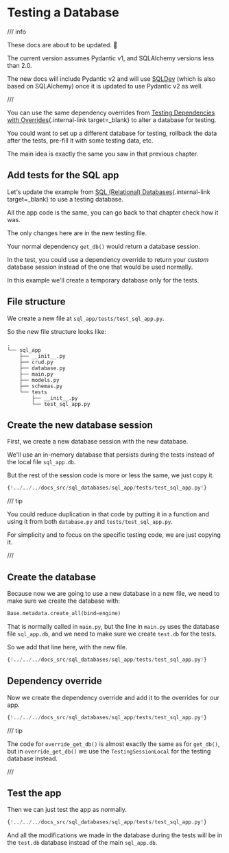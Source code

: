 # Testing a Database

/// info

These docs are about to be updated. 🎉

The current version assumes Pydantic v1, and SQLAlchemy versions less than 2.0.

The new docs will include Pydantic v2 and will use <a href="https://sqldev.khulnasoft.com/" class="external-link" target="_blank">SQLDev</a> (which is also based on SQLAlchemy) once it is updated to use Pydantic v2 as well.

///

You can use the same dependency overrides from [Testing Dependencies with Overrides](testing-dependencies.md){.internal-link target=_blank} to alter a database for testing.

You could want to set up a different database for testing, rollback the data after the tests, pre-fill it with some testing data, etc.

The main idea is exactly the same you saw in that previous chapter.

## Add tests for the SQL app

Let's update the example from [SQL (Relational) Databases](../tutorial/sql-databases.md){.internal-link target=_blank} to use a testing database.

All the app code is the same, you can go back to that chapter check how it was.

The only changes here are in the new testing file.

Your normal dependency `get_db()` would return a database session.

In the test, you could use a dependency override to return your *custom* database session instead of the one that would be used normally.

In this example we'll create a temporary database only for the tests.

## File structure

We create a new file at `sql_app/tests/test_sql_app.py`.

So the new file structure looks like:

``` hl_lines="9-11"
.
└── sql_app
    ├── __init__.py
    ├── crud.py
    ├── database.py
    ├── main.py
    ├── models.py
    ├── schemas.py
    └── tests
        ├── __init__.py
        └── test_sql_app.py
```

## Create the new database session

First, we create a new database session with the new database.

We'll use an in-memory database that persists during the tests instead of the local file `sql_app.db`.

But the rest of the session code is more or less the same, we just copy it.

```Python hl_lines="8-13"
{!../../../docs_src/sql_databases/sql_app/tests/test_sql_app.py!}
```

/// tip

You could reduce duplication in that code by putting it in a function and using it from both `database.py` and `tests/test_sql_app.py`.

For simplicity and to focus on the specific testing code, we are just copying it.

///

## Create the database

Because now we are going to use a new database in a new file, we need to make sure we create the database with:

```Python
Base.metadata.create_all(bind=engine)
```

That is normally called in `main.py`, but the line in `main.py` uses the database file `sql_app.db`, and we need to make sure we create `test.db` for the tests.

So we add that line here, with the new file.

```Python hl_lines="16"
{!../../../docs_src/sql_databases/sql_app/tests/test_sql_app.py!}
```

## Dependency override

Now we create the dependency override and add it to the overrides for our app.

```Python hl_lines="19-24  27"
{!../../../docs_src/sql_databases/sql_app/tests/test_sql_app.py!}
```

/// tip

The code for `override_get_db()` is almost exactly the same as for `get_db()`, but in `override_get_db()` we use the `TestingSessionLocal` for the testing database instead.

///

## Test the app

Then we can just test the app as normally.

```Python hl_lines="32-47"
{!../../../docs_src/sql_databases/sql_app/tests/test_sql_app.py!}
```

And all the modifications we made in the database during the tests will be in the `test.db` database instead of the main `sql_app.db`.
